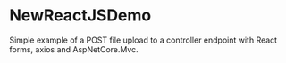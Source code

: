# NewReactJSDemo

Simple example of a POST file upload to a controller endpoint with React forms, axios and AspNetCore.Mvc.